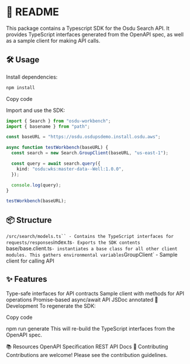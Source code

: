 # 📗 README

This package contains a Typescript SDK for the Osdu Search API. It provides TypeScript interfaces generated from the OpenAPI spec, as well as a sample client for making API calls.

## 🛠️ Usage

Install dependencies:

```sh
npm install

```

Copy code

Import and use the SDK:

```typescript
import { Search } from "osdu-workbench";
import { basename } from "path";

const baseURL = "https://osdu.osdupsdemo.install.osdu.aws";

async function testWorkbench(baseURL) {
  const search = new Search.GroupClient(baseURL, "us-east-1");

  const query = await search.query({
    kind: "osdu:wks:master-data--Well:1.0.0",
  });

  console.log(query);
}

testWorkbench(baseURL);
```

## 📦 Structure

` /src/search/models.ts`` - Contains the TypeScript interfaces for requests/responses
 `index.ts`- Exports the SDK contents
`base/base.client.ts`- instantiates a base class for all other client modules. This gathers environmental variables`GroupClient` - Sample client for calling API

## ✨ Features

Type-safe interfaces for API contracts
Sample client with methods for API operations
Promise-based async/await API
JSDoc annotated
🤖 Development
To regenerate the SDK:

Copy code

npm run generate
This will re-build the TypeScript interfaces from the OpenAPI spec.

📚 Resources
OpenAPI Specification
REST API Docs
🙌 Contributing
Contributions are welcome! Please see the contribution guidelines.

```

```
